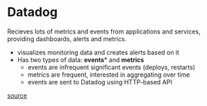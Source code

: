 # Datadog
Recieves lots of metrics and events from applications and services, providing dashboards, alerts and metrics.
- visualizes monitoring data and creates alerts based on it
- Has two types of data: **events*** and **metrics**
  - events are infrequent significant events (deploys, restarts)
  - metrics are frequent, interested in aggregating over time
  - events are sent to Datadog using HTTP-based API
  
[source](http://docs.datadoghq.com/)
